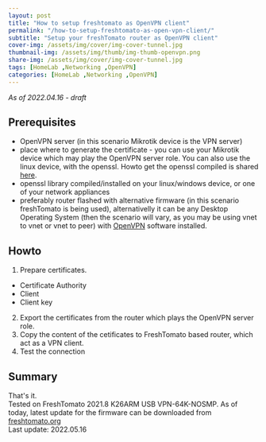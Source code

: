 ```yaml
---
layout: post
title: "How to setup freshtomato as OpenVPN client"
permalink: "/how-to-setup-freshtomato-as-open-vpn-client/"
subtitle: "Setup your freshTomato router as OpenVPN client"
cover-img: /assets/img/cover/img-cover-tunnel.jpg
thumbnail-img: /assets/img/thumb/img-thumb-openvpn.png
share-img: /assets/img/cover/img-cover-tunnel.jpg
tags: [HomeLab ,Networking ,OpenVPN]
categories: [HomeLab ,Networking ,OpenVPN]
---
```

*As of 2022.04.16 - draft*

## Prerequisites
+ OpenVPN server (in this scenario Mikrotik device is the VPN server)
+ place where to generate the certificate - you can use your Mikrotik device which may play the OpenVPN server role. You can also use the linux device, with the openssl. Howto get the openssl compiled is shared [here]().
+ openssl library compiled/installed on your linux/windows device, or one of your network appliances
+ preferably router flashed with alternative firmware (in this scenario freshTomato is being used), alternativelly it can be any Desktop Operating System (then the scenario will vary, as you may be using vnet to vnet or vnet to peer) with [OpenVPN](https://openvpn.net/download-open-vpn/) software installed.

## Howto
1. Prepare certificates.
+ Certificate Authority
+ Client
+ Client key
2. Export the certificates from the router which plays the OpenVPN server role.
3. Copy the content of the cetificates to FreshTomato based router, which act as a VPN client.
3. Test the connection

## Summary
That's it.<br>
Tested on FreshTomato 2021.8 K26ARM USB VPN-64K-NOSMP. As of today, latest update for the firmware can be downloaded from [freshtomato.org](https://freshtomato.org/downloads/freshtomato-arm/2022/2022.3/K26ARM/)<br>
Last update: 2022.05.16